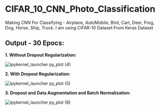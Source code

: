 # CIFAR_10_CNN_Photo_Classification
Making CNN For Classifying - Airplane, AutoMobile, Bird, Cart, Deer, Frog, Dog, Horse, Ship, Truck. I am using CIFAR-10 Dataset From Keras Dataset


## Output - 30 Epocs:
**1. Without Dropout Regularization:**

![ipykernel_launcher py_plot (4)](https://github.com/SheikhFoysaldiu/CIFAR_10_CNN_Photo_Classification/assets/87323178/8d3ce28c-38a2-4103-aa13-5c28c8b0c9d4)


**2. With Dropout Regularization:**

![ipykernel_launcher py_plot (5)](https://github.com/SheikhFoysaldiu/CIFAR_10_CNN_Photo_Classification/assets/87323178/7c2b658f-2a39-428e-aed4-0660d0b302db)

**3. Dropout and Data Augmentation and Batch Normalization:**

![ipykernel_launcher py_plot (6)](https://github.com/SheikhFoysaldiu/CIFAR_10_CNN_Photo_Classification/assets/87323178/de7afd55-ffdb-4d5f-8e99-8ba56c4283d7)
